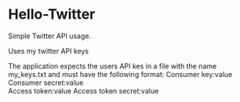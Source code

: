 # Hello-Twitter
Simple Twitter API usage. 

Uses my twitter API keys

The application expects the users API kes in a file with the name my_keys.txt and must have the following format: 
Consumer key:value <br>
Consumer secret:value <br>
Access token:value
Access token secret:value
